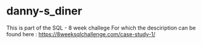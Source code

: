 # danny-s_diner
This is part of  the SQL - 8 week challege
For which the desciription can be found here : https://8weeksqlchallenge.com/case-study-1/
